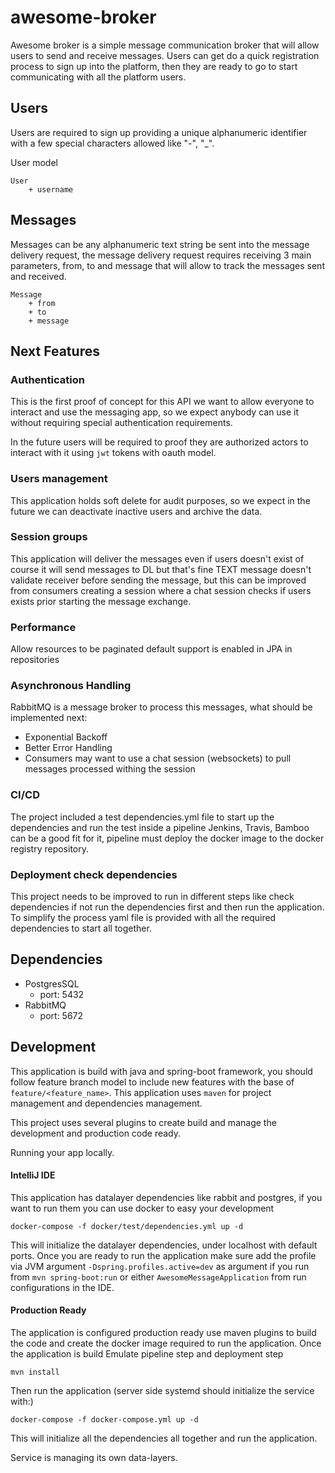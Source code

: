 # awesome-broker

Awesome broker is a simple message communication broker that will allow users to send and receive messages.
Users can get do a quick registration process to sign up into the platform, then they are ready to go to start communicating with all the platform users.

## Users
Users are required to sign up providing a unique alphanumeric identifier with a few special characters allowed like "-", "_".

User model 
````
User
    + username
````


## Messages 
Messages can be any alphanumeric text string be sent into the message delivery request, the message delivery request requires receiving 3 main parameters, 
from, to and message that will allow to track the messages sent and received.

````
Message
    + from
    + to
    + message
````

## Next Features

### Authentication
This is the first proof of concept for this API we want to allow everyone to interact and use the messaging app, so we expect anybody can use it without requiring special authentication requirements. 

In the future users will be required to proof they are authorized actors to interact with it using `jwt` tokens with oauth model.

### Users management
This application holds soft delete for audit purposes, so we expect in the future we can deactivate inactive users and archive the data.

### Session groups
This application will deliver the messages even if users doesn't exist of course it will send messages to DL but that's fine TEXT message doesn't validate receiver
before sending the message, but this can be improved from consumers creating a session where a chat session checks if users exists prior starting the message exchange.

### Performance 
Allow resources to be paginated default support is enabled in JPA in repositories

### Asynchronous Handling
RabbitMQ is a message broker to process this messages, what should be implemented next: 
- Exponential Backoff
- Better Error Handling
- Consumers may want to use a chat session (websockets) to pull messages processed withing the session

### CI/CD 
The project included a test dependencies.yml file to start up the dependencies and run the test inside a pipeline 
Jenkins, Travis, Bamboo can be a good fit for it, pipeline must deploy the docker image to the docker registry repository.

### Deployment check dependencies 

This project needs to be improved to run in different steps like check dependencies if not run the dependencies first
and then run the application. To simplify the process yaml file is provided with all the required dependencies to start all together. 

## Dependencies

+ PostgresSQL
  + port: 5432
+ RabbitMQ
  + port: 5672

## Development

This application is build with java and spring-boot framework, you should follow feature branch model to include new features with the base of
`feature/<feature_name>`. This application uses `maven` for project management and dependencies management.

This project uses several plugins to create build and manage the development and production code ready. 

Running your app locally. 

#### IntelliJ IDE

This application has datalayer dependencies like rabbit and postgres, if you want to run them you can use docker to easy your development
````
docker-compose -f docker/test/dependencies.yml up -d
````
This will initialize the datalayer dependencies, under localhost with default ports.
Once you are ready to run the application make sure add the profile via JVM argument `-Dspring.profiles.active=dev` as argument if you run from `mvn spring-boot:run` or either `AwesomeMessageApplication` from run configurations in the IDE.

#### Production Ready

The application is configured production ready use maven plugins to build the code and create the docker image required to run the application. 
Once the application is build
Emulate pipeline step and deployment step
````
mvn install 
````
Then run the application (server side systemd should initialize the service with:)
````
docker-compose -f docker-compose.yml up -d 
````

This will initialize all the dependencies all together and run the application. 

Service is managing its own data-layers. 
